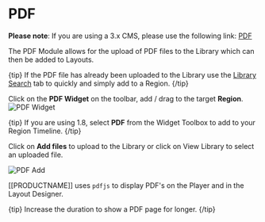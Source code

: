 <!--toc=widgets-->

# PDF

**Please note**: If you are using a 3.x CMS, please use the following link: [PDF](media_module_pdf.html)

The PDF Module allows for the upload of PDF files to the Library which can then be added to Layouts.

{tip}
If the PDF file has already been uploaded to the Library use the [Library Search](layouts_library_search.html) tab to quickly and simply add to a Region.
{/tip}

Click on the **PDF Widget** on the toolbar,  add / drag to the target **Region**.  ![PDF Widget](img/v2_media_pdf_widget.png)

{tip}
If you are using 1.8, select **PDF** from the Widget Toolbox to add to your Region Timeline.
{/tip}

Click on **Add files** to upload to the Library or click on View Library to select an uploaded file.

![PDF Add](img/v2_media_pdf_upload.png)

[[PRODUCTNAME]] uses `pdfjs` to display PDF's on the Player and in the Layout Designer.

{tip}
Increase the duration to show a PDF page for longer.
{/tip}
